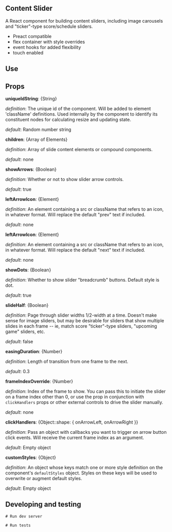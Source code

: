 ## Content Slider
A React component for building content sliders, including image carousels and "ticker"-type score/schedule sliders.

- Preact compatible
- flex container with style overrides
- event hooks for added flexibility
- touch enabled

## Use

## Props

**uniqueIdString**: {String}

_definition_: The unique id of the component. Will be added to element 'className' definitions. Used internally by the component to identify its constituent nodes for calculating resize and updating state.

_default_: Random number string


**children**: {Array of Elements}

_definition_: Array of slide content elements or compound components.

_default_: none


**showArrows**: {Boolean}

_definition_: Whether or not to show slider arrow controls.

_default_: true


**leftArrowIcon**: {Element}

_definition_: An element containing a src or className that refers to an icon, in whatever format. Will replace the default "prev" text if included.

_default_: none


**leftArrowIcon**: {Element}

_definition_: An element containing a src or className that refers to an icon, in whatever format. Will replace the default "next" text if included.

_default_: none


**showDots**: {Boolean}

_definition_: Whether to show slider "breadcrumb" buttons. Default style is dot.

_default_: true


**slideHalf**: {Boolean}

_definition_: Page through slider widths 1/2-width at a time. Doesn't make sense for image sliders, but may be desirable for sliders that show multiple slides in each frame -- ie, match score "ticker"-type sliders, "upcoming game" sliders, etc.

_default_: false


**easingDuration**: {Number}

_definition_: Length of transition from one frame to the next.

_default_: 0.3


**frameIndexOverride**: {Number}

_definition_: Index of the frame to show. You can pass this to initiate the slider on a frame index other than 0, or use the prop in conjunction with `clickHandlers` props or other external controls to drive the slider manually.

_default_: none


**clickHandlers**: {Object::shape: { onArrowLeft, onArrowRight }}

_definition_: Pass an object with callbacks you want to trigger on arrow button click events. Will receive the current frame index as an argument.

_default_: Empty object


**customStyles**: {Object}

_definition_: An object whose keys match one or more style definition on the component's `defaultStyles` object. Styles on these keys will be used to overwrite or augment default styles.

_default_: Empty object


## Developing and testing
```
# Run dev server

```

```
# Run tests

```
